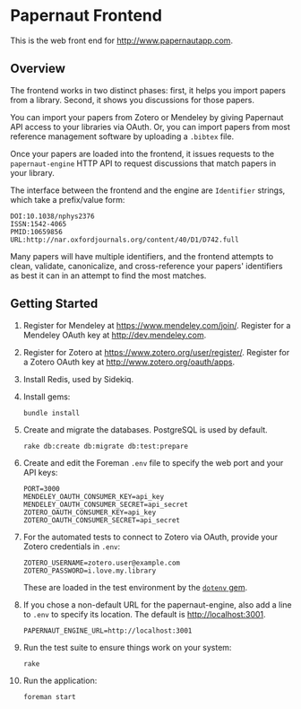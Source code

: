 Papernaut Frontend
==================

This is the web front end for <http://www.papernautapp.com>.

Overview
--------

The frontend works in two distinct phases: first, it helps you import papers
from a library.  Second, it shows you discussions for those papers.

You can import your papers from Zotero or Mendeley by giving Papernaut API
access to your libraries via OAuth.  Or, you can import papers from most
reference management software by uploading a `.bibtex` file.

Once your papers are loaded into the frontend, it issues requests to the
`papernaut-engine` HTTP API to request discussions that match papers in your
library.

The interface between the frontend and the engine are `Identifier` strings,
which take a prefix/value form:

    DOI:10.1038/nphys2376
    ISSN:1542-4065
    PMID:10659856
    URL:http://nar.oxfordjournals.org/content/40/D1/D742.full

Many papers will have multiple identifiers, and the frontend attempts to
clean, validate, canonicalize, and cross-reference your papers' identifiers as
best it can in an attempt to find the most matches.

Getting Started
---------------

1.  Register for Mendeley at <https://www.mendeley.com/join/>.  Register for a
    Mendeley OAuth key at <http://dev.mendeley.com>.

2.  Register for Zotero at <https://www.zotero.org/user/register/>.  Register
    for a Zotero OAuth key at <http://www.zotero.org/oauth/apps>.

3.  Install Redis, used by Sidekiq.

4.  Install gems:

        bundle install

5.  Create and migrate the databases.  PostgreSQL is used by default.

        rake db:create db:migrate db:test:prepare

6.  Create and edit the Foreman `.env` file to specify the web port and your API keys:

        PORT=3000
        MENDELEY_OAUTH_CONSUMER_KEY=api_key
        MENDELEY_OAUTH_CONSUMER_SECRET=api_secret
        ZOTERO_OAUTH_CONSUMER_KEY=api_key
        ZOTERO_OAUTH_CONSUMER_SECRET=api_secret

7.  For the automated tests to connect to Zotero via OAuth, provide your Zotero
    credentials in `.env`:

        ZOTERO_USERNAME=zotero.user@example.com
        ZOTERO_PASSWORD=i.love.my.library

    These are loaded in the test environment by the [`dotenv` gem](https://rubygems.org/gems/dotenv).

8.  If you chose a non-default URL for the papernaut-engine, also add a line to `.env`
    to specify its location.  The default is <http://localhost:3001>.

        PAPERNAUT_ENGINE_URL=http://localhost:3001

9.  Run the test suite to ensure things work on your system:

        rake

10. Run the application:

        foreman start
